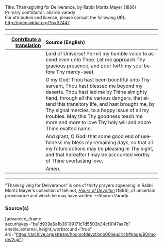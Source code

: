 <html>
<head></head>
<body>
Title: Thanksgiving for Deliverance, by Rabbi Moritz Mayer (1866)<br />
Primary contributor: aharon.varady<br />
For attribution and license, please consult the following URL: <a href="http://opensiddur.org/?p=32447">http://opensiddur.org/?p=32447</a>
<p />
<hr />

<table style="margin-left: auto;margin-right: auto;" class="draggable">
<thead><tr><th id="x" style="text-align: right;"><a href="/contributing/upload/">Contribute a translation</a></th><th style="text-align: left;">Source (English)</th></tr></thead>
<tbody>
<tr><td style="vertical-align:top;" width="25%">
<div class="liturgy" lang="he">

</span></div></td>
 
<td style="vertical-align:top;">
<div class="english" lang="en" style="text-align: left;">
Lord of Universe! 
Permit my humble voice to ascend even unto Thee. 
Let me approach Thy gracious presence, 
and pour forth my soul before Thy mercy-seat. 
</div></td></tr>


<tr><td style="vertical-align:top;">
<div class="liturgy" lang="he">

</span></div></td>

<td style="vertical-align:top;">
<div class="english" lang="en" style="text-align: left;">
O my God! 
Thou hast been bountiful unto Thy servant, 
Thou hast blessed me beyond my deserts. 
Thou hast led me by Thine almighty hand, through all the various dangers, that attend this transitory life, 
and hast brought me, by Thy signal mercies, to a happy issue of all my troubles. 
May this Thy goodness teach me more and more to love Thy holy will and adore Thine exalted name. 
</div></td></tr>


<tr><td style="vertical-align:top;">
<div class="liturgy" lang="he">

</span></div></td>

<td style="vertical-align:top;">
<div class="english" lang="en" style="text-align: left;">
And grant, O God! that some good end of usefulness my bless my remaining days, 
so that all my future actions may be pleasing in Thy sight, 
and that hereafter I may be accounted worthy of Thine everlasting love. 
</div></td></tr>


<tr><td style="vertical-align:top;">
<div class="liturgy" lang="he">

</span></div></td>

<td style="vertical-align:top;">
<div class="english" lang="en" style="text-align: left;">
<em>Amen</em>. 
</div></td></tr>
</tbody></table>

<hr />

"Thanksgiving for Deliverance" is one of thirty prayers appearing in Rabbi Moritz Mayer's collection of tehinot, <em><a href="/?p=3692">Hours of Devotion</a></em> (1866), of uncertain provenance and which he may have written. --Aharon Varady

<h3>Source(s)</h3>

[advanced_iframe securitykey="be1d939e6a1b36109171c7d5503b34cf9147aa7b" enable_external_height_workaround="true" src="https://archive.org/stream/hoursofdevotionb00neudrich#page/90/mode/2up"]

&nbsp;
</body>
</html>